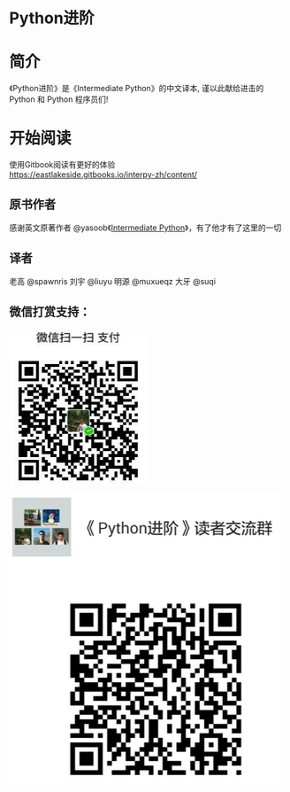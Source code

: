 Python进阶 
=======

# 简介
《Python进阶》是《Intermediate Python》的中文译本, 谨以此献给进击的 Python 和 Python 程序员们!

# 开始阅读
使用Gitbook阅读有更好的体验  
https://eastlakeside.gitbooks.io/interpy-zh/content/

## 原书作者
感谢英文原著作者 @yasoob《[Intermediate Python](https://github.com/yasoob/intermediatePython)》，有了他才有了这里的一切

## 译者
老高 @spawnris
刘宇 @liuyu
明源 @muxueqz
大牙 @suqi

## 微信打赏支持：
![wechat_donate](__img/donate.png)

![微信群](__img/reader_club.png)
